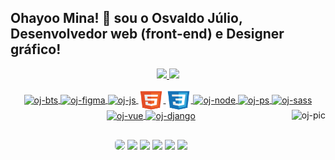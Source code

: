

<!--
**osvaldojulio/osvaldojulio** is a ✨ _special_ ✨ repository because its `README.md` (this file) appears on your GitHub profile.

Here are some ideas to get you started:

- 🔭 I’m currently working on ...
- 🌱 I’m currently learning ...
- 👯 I’m looking to collaborate on ...
- 🤔 I’m looking for help with ...
- 💬 Ask me about ...
- 📫 How to reach me: ...
- 😄 Pronouns: ...
- ⚡ Fun fact: ...
-->
## Ohayoo Mina! 👋 sou o Osvaldo Júlio, Desenvolvedor web (front-end) e Designer gráfico!
<!-- Actualmente estou estudando Vue & Node js por conta própria -->

<div align="center">
  <a href="https://github.com/osvaldojulio">
  <img height="180em" src="https://github-readme-stats.vercel.app/api?username=osvaldojulio&show_icons=true&theme=tokyonight&include_all_commits=true&count_private=true"/>
  <img height="180em" src="https://github-readme-stats.vercel.app/api/top-langs/?username=osvaldojulio&layout=compact&langs_count=7&theme=tokyonight"/>
</div>
<div align="center" style="display: inline_block"><br>
  <img align="center" alt="oj-bts" height="30" width="40" src="https://cdn.jsdelivr.net/gh/devicons/devicon/icons/bootstrap/bootstrap-original.svg">
  <img align="center" alt="oj-figma" height="30" width="40" src="https://cdn.jsdelivr.net/gh/devicons/devicon/icons/figma/figma-original.svg">
  <img align="center" alt="oj-js" height="30" width="40" src="https://cdn.jsdelivr.net/gh/devicons/devicon/icons/javascript/javascript-original.svg">
  <img align="center" alt="oj-html" height="30" width="40" src="https://raw.githubusercontent.com/devicons/devicon/master/icons/html5/html5-original.svg">
  <img align="center" alto="oj-css" height="30" width="40" src="https://raw.githubusercontent.com/devicons/devicon/master/icons/css3/css3-original.svg">
   <!--<img align="center" alt="oj-python" height="30" width="40" src="https://raw.githubusercontent.com/devicons/devicon/master/icons/python/python-original.svg">-->
  <img align="center" alt="oj-node" height="30" width="40" src="https://cdn.jsdelivr.net/gh/devicons/devicon/icons/nodejs/nodejs-original.svg">
  <img align="center" alt="oj-ps" height="30" width="40" src="https://cdn.jsdelivr.net/gh/devicons/devicon/icons/photoshop/photoshop-plain.svg">
  <img align="center" alt="oj-sass" height="30" width="40" src="https://cdn.jsdelivr.net/gh/devicons/devicon/icons/sass/sass-original.svg">
  <img align="center" alt="oj-vue" height="30" width="40" src="https://cdn.jsdelivr.net/gh/devicons/devicon/icons/vuejs/vuejs-original.svg">
  <!--<img align="center" alt="oj-git" height="30" width="40" src="https://cdn.jsdelivr.net/gh/devicons/devicon/icons/git/git-original.svg"> -->
  <img align="center" alt="oj-django" height="30" width="40" src="https://cdn.jsdelivr.net/gh/devicons/devicon/icons/django/django-original.svg">
   <!--<img align="right" alt="oj-pic" height="150" style="border-radius:50px;" src="https://media.discordapp.net/attachments/639956127056134178/890373478988013628/Publicacoes_Instagram_1_1.png?width=676&height=676"> -->
  <img alt="oj-pic" src="https://avatars.githubusercontent.com/u/56509130?v=4" data-canonical-src="https://github.com/osvaldojulio" style="max-width: 100%;" height="150" align="right">
</div>
  
  ##

<div align="center"> 
  <a href="https://www.linkedin.com/in/osvaldo-julio//" target="_blank"><img src="https://img.shields.io/badge/LinkedIn-0077B5?style=for-the-badge&logo=linkedin&logoColor=white" target="_blank" style="border-radius: 5px"></a> 
  <a href="mailto:osvaldoerudito@gmail.com" target="_blank"><img src="https://img.shields.io/badge/Gmail-D14836?style=for-the-badge&logo=gmail&logoColor=white" target="_blank"></a>
 	<a href="https://web.facebook.com/osvaldojulio.antonio.5/" target="_blank"><img src="https://img.shields.io/badge/Facebook-1877F2?style=for-the-badge&logo=facebook&logoColor=white" target="_blank"></a>
  <a href="https://dribbble.com/osvaldo-erudito" target="_blank"><img src="https://img.shields.io/badge/Dribbble-EA4C89?style=for-the-badge&logo=dribbble&logoColor=white" target="_blank"></a>
  <a href="https://www.behance.net/osvaldoerudito7" target="_blank"><img src="https://img.shields.io/badge/Behance-0054F7?style=for-the-badge&logo=behance&logoColor=white" target="_blank"></a>
  <a href="https://twitter.com/OsvaldoJlio8" target="_blank"><img src="https://img.shields.io/badge/Twitter-1DA1F2?style=for-the-badge&logo=twitter&logoColor=white" target="_blank"></a> 	
  
  
 <!--<p dir="auto"><a target="_blank" rel="noopener noreferrer" href="https://github.com/osvaldojulio/osvaldojulio/blob/output/github-contribution-grid-snake.svg"><img src="https://github.com/osvaldojulio/osvaldojulio/raw/output/github-contribution-grid-snake.svg" alt="Snake animation" style="max-width: 100%;"></a></p>-->
  
  <!--![Snake animation](https://github.com/osvaldojulio/osvaldojulio/blob/output/github-contribution-grid-snake.svg)-->
  
 
</div>
